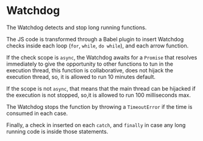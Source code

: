 # Watchdog
The Watchdog detects and stop long running functions.

The JS code is transformed through a Babel plugin to insert Watchdog checks inside each loop (`for`, `while`, `do while`), and each arrow function.

If the check scope is `async`, the Watchdog awaits for a `Promise` that resolves immediately to give the opportunity to other functions to tun in the execution thread, this function is collaborative, does not hijack the execution thread, so, it is allowed to run 10 minutes default.

If the scope is not `async`, that means that the main thread can be hijacked if the execution is not stopped, so,it is allowed to run 100 milliseconds max.

The Watchdog stops the function by throwing a `TimeoutError` if the time is consumed in each case.

Finally, a check in inserted on each `catch`, and `finally` in case any long running code is inside those statements.
